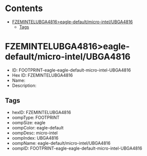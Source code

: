 



Contents
========

* [FZEMINTELUBGA4816>eagle-default/micro-intel/UBGA4816](#fzemintelubga4816eagle-defaultmicro-intelubga4816)
	* [Tags](#tags)

# FZEMINTELUBGA4816>eagle-default/micro-intel/UBGA4816

- ID: FOOTPRINT-eagle-eagle-default-micro-intel-UBGA4816
- Hex ID: FZEMINTELUBGA4816
- Name: 
- Description: 

## Tags

- hexID: FZEMINTELUBGA4816
- oompType: FOOTPRINT
- oompSize: eagle
- oompColor: eagle-default
- oompDesc: micro-intel
- oompIndex: UBGA4816
- oompName: eagle-default/micro-intel/UBGA4816
- oompID: FOOTPRINT-eagle-eagle-default-micro-intel-UBGA4816
